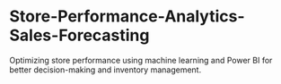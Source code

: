 # Store-Performance-Analytics-Sales-Forecasting
Optimizing store performance using machine learning and Power BI for better decision-making and inventory management.
